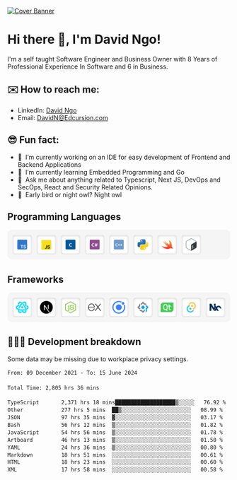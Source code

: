 [![Cover Banner](https://res.cloudinary.com/edcursion/image/upload/v1715731242/David%20Github/uvpes6dpzvlnc9w0f94z.png)](https://www.linkedin.com/in/-david-ngo)

# Hi there 👋, I'm David Ngo!

I'm a self taught Software Engineer and Business Owner with 8 Years of Professional Experience In
Software and 6 in Business.

## ✉️ How to reach me:

- LinkedIn: [David Ngo](https://www.linkedin.com/in/-david-ngo/)
- Email: [DavidN@Edcursion.com](mailto:DavidN@Edcursion.com)

## 😎 Fun fact:

- 🔭 &nbsp;I’m currently working on an IDE for easy development of Frontend and Backend Applications
- 🌱 &nbsp;I’m currently learning Embedded Programming and Go
- 💬 &nbsp;Ask me about anything related to Typescript, Next JS, DevOps and SecOps, React and
  Security Related Opinions.
- 🦉 &nbsp;Early bird or night owl? Night owl

## Programming Languages

![Experence](/assets/Programming.png)

## Frameworks

![Experence](/assets/Frameworks.png)

## 🧑🏻‍💻 **Development breakdown**

Some data may be missing due to workplace privacy settings.

<!--START_SECTION:waka-->

```txt
From: 09 December 2021 - To: 15 June 2024

Total Time: 2,805 hrs 36 mins

TypeScript       2,371 hrs 18 mins███████████████████▒░░░░░   76.92 %
Other            277 hrs 5 mins  ██▒░░░░░░░░░░░░░░░░░░░░░░   08.99 %
JSON             97 hrs 35 mins  ▓░░░░░░░░░░░░░░░░░░░░░░░░   03.17 %
Bash             56 hrs 12 mins  ▒░░░░░░░░░░░░░░░░░░░░░░░░   01.82 %
JavaScript       54 hrs 56 mins  ▒░░░░░░░░░░░░░░░░░░░░░░░░   01.78 %
Artboard         46 hrs 13 mins  ▒░░░░░░░░░░░░░░░░░░░░░░░░   01.50 %
YAML             24 hrs 36 mins  ▒░░░░░░░░░░░░░░░░░░░░░░░░   00.80 %
Markdown         18 hrs 51 mins  ░░░░░░░░░░░░░░░░░░░░░░░░░   00.61 %
HTML             18 hrs 23 mins  ░░░░░░░░░░░░░░░░░░░░░░░░░   00.60 %
XML              17 hrs 58 mins  ░░░░░░░░░░░░░░░░░░░░░░░░░   00.58 %
```

<!--END_SECTION:waka-->
